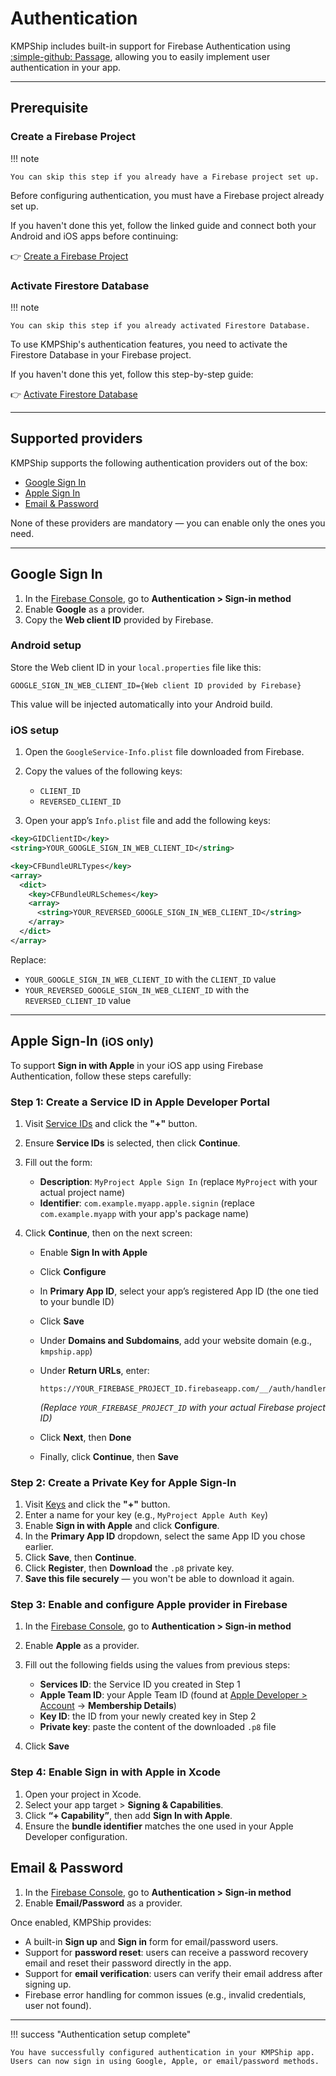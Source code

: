 # Authentication

KMPShip includes built-in support for Firebase Authentication using [:simple-github: Passage](https://github.com/Tweener/passage/), allowing you to easily implement user authentication in your app.

---

## Prerequisite

### Create a Firebase Project

!!! note

    You can skip this step if you already have a Firebase project set up. 

Before configuring authentication, you must have a Firebase project already set up.

If you haven't done this yet, follow the linked guide and connect both your Android and iOS apps before continuing:

👉 [Create a Firebase Project](../tutorials/create-firebase-project.md)

### Activate Firestore Database

!!! note

    You can skip this step if you already activated Firestore Database.

To use KMPShip's authentication features, you need to activate the Firestore Database in your Firebase project.

If you haven't done this yet, follow this step-by-step guide:

👉 [Activate Firestore Database](../tutorials/activate-firestore-database.md)

---

## Supported providers

KMPShip supports the following authentication providers out of the box:

- [Google Sign In](#google-sign-in)
- [Apple Sign In](#apple-sign-in-ios-only)
- [Email & Password](#email-password)

None of these providers are mandatory — you can enable only the ones you need.

---

## Google Sign In

1. In the [Firebase Console](https://console.firebase.google.com/), go to **Authentication > Sign-in method**
2. Enable **Google** as a provider.
3. Copy the **Web client ID** provided by Firebase.

### Android setup

Store the Web client ID in your `local.properties` file like this:

```properties
GOOGLE_SIGN_IN_WEB_CLIENT_ID={Web client ID provided by Firebase}
```

This value will be injected automatically into your Android build.

### iOS setup

1. Open the `GoogleService-Info.plist` file downloaded from Firebase.
2. Copy the values of the following keys:
     - `CLIENT_ID`
     - `REVERSED_CLIENT_ID`

3. Open your app’s `Info.plist` file and add the following keys:

```xml
<key>GIDClientID</key>
<string>YOUR_GOOGLE_SIGN_IN_WEB_CLIENT_ID</string>

<key>CFBundleURLTypes</key>
<array>
  <dict>
    <key>CFBundleURLSchemes</key>
    <array>
      <string>YOUR_REVERSED_GOOGLE_SIGN_IN_WEB_CLIENT_ID</string>
    </array>
  </dict>
</array>
```

Replace:

- `YOUR_GOOGLE_SIGN_IN_WEB_CLIENT_ID` with the `CLIENT_ID` value
- `YOUR_REVERSED_GOOGLE_SIGN_IN_WEB_CLIENT_ID` with the `REVERSED_CLIENT_ID` value

---

## Apple Sign-In <small>(iOS only)</small>

To support **Sign in with Apple** in your iOS app using Firebase Authentication, follow these steps carefully:

### Step 1: Create a Service ID in Apple Developer Portal

1. Visit [Service IDs](https://developer.apple.com/account/resources/identifiers/list/serviceId) and click the **"+"** button.
2. Ensure **Service IDs** is selected, then click **Continue**.
3. Fill out the form:

    * **Description**: `MyProject Apple Sign In` (replace `MyProject` with your actual project name)
    * **Identifier**: `com.example.myapp.apple.signin` (replace `com.example.myapp` with your app's package name)
4. Click **Continue**, then on the next screen:

    * Enable **Sign In with Apple**
    * Click **Configure**
    * In **Primary App ID**, select your app’s registered App ID (the one tied to your bundle ID)
    * Click **Save**
    * Under **Domains and Subdomains**, add your website domain (e.g., `kmpship.app`)
    * Under **Return URLs**, enter:

      ```
      https://YOUR_FIREBASE_PROJECT_ID.firebaseapp.com/__/auth/handler
      ```

      *(Replace `YOUR_FIREBASE_PROJECT_ID` with your actual Firebase project ID)*
   
    * Click **Next**, then **Done**
    * Finally, click **Continue**, then **Save**

### Step 2: Create a Private Key for Apple Sign-In

1. Visit [Keys](https://developer.apple.com/account/resources/authkeys/list) and click the **"+"** button.
2. Enter a name for your key (e.g., `MyProject Apple Auth Key`)
3. Enable **Sign in with Apple** and click **Configure**.
4. In the **Primary App ID** dropdown, select the same App ID you chose earlier.
5. Click **Save**, then **Continue**.
6. Click **Register**, then **Download** the `.p8` private key.
7. **Save this file securely** — you won't be able to download it again.

### Step 3: Enable and configure Apple provider in Firebase

1. In the [Firebase Console](https://console.firebase.google.com/), go to **Authentication > Sign-in method**
2. Enable **Apple** as a provider.
3. Fill out the following fields using the values from previous steps:

    * **Services ID**: the Service ID you created in Step 1
    * **Apple Team ID**: your Apple Team ID (found at [Apple Developer > Account](https://developer.apple.com/account) → **Membership Details**)
    * **Key ID**: the ID from your newly created key in Step 2
    * **Private key**: paste the content of the downloaded `.p8` file
4. Click **Save**

### Step 4: Enable Sign in with Apple in Xcode

1. Open your project in Xcode.
2. Select your app target > **Signing & Capabilities**.
3. Click **“+ Capability”**, then add **Sign In with Apple**.
4. Ensure the **bundle identifier** matches the one used in your Apple Developer configuration.

## Email & Password

1. In the [Firebase Console](https://console.firebase.google.com/), go to **Authentication > Sign-in method**
2. Enable **Email/Password** as a provider.

Once enabled, KMPShip provides:

- A built-in **Sign up** and **Sign in** form for email/password users.
- Support for **password reset**: users can receive a password recovery email and reset their password directly in the app.
- Support for **email verification**: users can verify their email address after signing up.
- Firebase error handling for common issues (e.g., invalid credentials, user not found).

---

!!! success "Authentication setup complete"

    You have successfully configured authentication in your KMPShip app. Users can now sign in using Google, Apple, or email/password methods.
